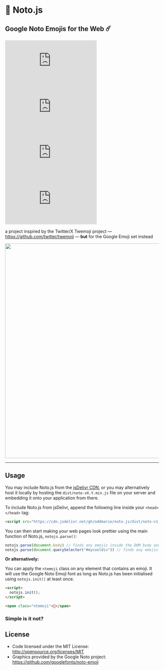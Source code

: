 # 🚀 Noto.js
## Google Noto Emojis for the Web ☄️

![GitHub License](https://img.shields.io/github/license/oddmario/noto.js)
![GitHub commit activity](https://img.shields.io/github/commit-activity/m/oddmario/noto.js)
![GitHub Issues or Pull Requests](https://img.shields.io/github/issues/oddmario/noto.js)
![GitHub Issues or Pull Requests](https://img.shields.io/github/issues-pr/oddmario/noto.js)

a project inspired by the Twitter/X Twemoji project — https://github.com/twitter/twemoji — **but** for the Google Emoji set instead

<p align="center">
  <img width="700" height="auto" src="https://i.ibb.co/sJTdxKQ/Screenshot-from-2024-07-14-14-30-20.png">
</p>

-----

## Usage
You may include Noto.js from the [jsDelivr CDN](https://www.jsdelivr.com/), or you may alternatively host it locally by hosting the `dist/noto-vX.Y.min.js` file on your server and embedding it onto your application from there.

To include Noto.js from jsDelivr, append the following line inside your `<head></head>` tag:
```html
<script src="https://cdn.jsdelivr.net/gh/oddmario/noto.js/dist/noto-v1.0.min.js"></script>
```

You can then start making your web pages look prettier using the main function of Noto.js, `notojs.parse()`:
```js
notojs.parse(document.body) // finds any emojis inside the DOM body and converts them to Google Noto emojis
notojs.parse(document.querySelector("#mycooldiv")) // finds any emojis inside the #mycooldiv DOM element and converts them to Google Noto emojis
```

**Or alternatively:**

You can apply the `ntemoji` class on any element that contains an emoji. It will use the Google Noto Emoji font as long as Noto.js has been initialised using `notojs.init()` at least once.

```html
<script>
  notojs.init();
</script>

<span class="ntemoji">🥸</span>
```

### Simple is it not?

## License
- Code licensed under the MIT License: http://opensource.org/licenses/MIT
- Graphics provided by the Google Noto project: https://github.com/googlefonts/noto-emoji